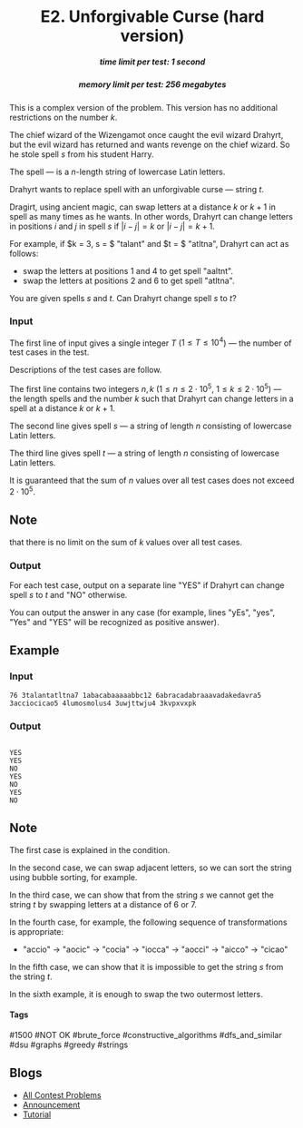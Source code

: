 <h1 style='text-align: center;'> E2. Unforgivable Curse (hard version)</h1>

<h5 style='text-align: center;'>time limit per test: 1 second</h5>
<h5 style='text-align: center;'>memory limit per test: 256 megabytes</h5>

This is a complex version of the problem. This version has no additional restrictions on the number $k$.

The chief wizard of the Wizengamot once caught the evil wizard Drahyrt, but the evil wizard has returned and wants revenge on the chief wizard. So he stole spell $s$ from his student Harry.

The spell — is a $n$-length string of lowercase Latin letters.

Drahyrt wants to replace spell with an unforgivable curse — string $t$.

Dragirt, using ancient magic, can swap letters at a distance $k$ or $k+1$ in spell as many times as he wants. In other words, Drahyrt can change letters in positions $i$ and $j$ in spell $s$ if $|i-j|=k$ or $|i-j|=k+1$.

For example, if $k = 3, s = $ "talant" and $t = $ "atltna", Drahyrt can act as follows:

* swap the letters at positions $1$ and $4$ to get spell "aaltnt".
* swap the letters at positions $2$ and $6$ to get spell "atltna".

You are given spells $s$ and $t$. Can Drahyrt change spell $s$ to $t$?

### Input

The first line of input gives a single integer $T$ ($1 \le T \le 10^4$) — the number of test cases in the test.

Descriptions of the test cases are follow.

The first line contains two integers $n, k$ ($1 \le n \le 2 \cdot 10^5$, $1 \le k \le 2 \cdot 10^5$) — the length spells and the number $k$ such that Drahyrt can change letters in a spell at a distance $k$ or $k+1$.

The second line gives spell $s$ — a string of length $n$ consisting of lowercase Latin letters.

The third line gives spell $t$ — a string of length $n$ consisting of lowercase Latin letters.

It is guaranteed that the sum of $n$ values over all test cases does not exceed $2 \cdot 10^5$. 
## Note

 that there is no limit on the sum of $k$ values over all test cases.

### Output

For each test case, output on a separate line "YES" if Drahyrt can change spell $s$ to $t$ and "NO" otherwise.

You can output the answer in any case (for example, lines "yEs", "yes", "Yes" and "YES" will be recognized as positive answer).

## Example

### Input


```text
76 3talantatltna7 1abacabaaaaabbc12 6abracadabraaavadakedavra5 3acciocicao5 4lumosmolus4 3uwjttwju4 3kvpxvxpk
```
### Output

```text

YES
YES
NO
YES
NO
YES
NO

```
## Note

The first case is explained in the condition.

In the second case, we can swap adjacent letters, so we can sort the string using bubble sorting, for example.

In the third case, we can show that from the string $s$ we cannot get the string $t$ by swapping letters at a distance of $6$ or $7$.

In the fourth case, for example, the following sequence of transformations is appropriate:

* "accio" $\rightarrow$ "aocic" $\rightarrow$ "cocia" $\rightarrow$ "iocca" $\rightarrow$ "aocci" $\rightarrow$ "aicco" $\rightarrow$ "cicao"

In the fifth case, we can show that it is impossible to get the string $s$ from the string $t$.

In the sixth example, it is enough to swap the two outermost letters.



#### Tags 

#1500 #NOT OK #brute_force #constructive_algorithms #dfs_and_similar #dsu #graphs #greedy #strings 

## Blogs
- [All Contest Problems](../Codeforces_Round_855_(Div._3).md)
- [Announcement](../blogs/Announcement.md)
- [Tutorial](../blogs/Tutorial.md)
